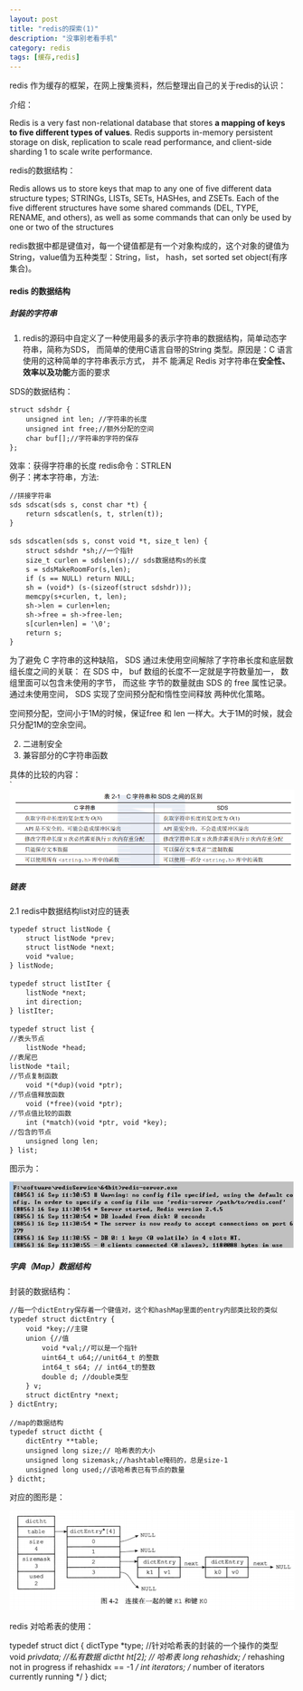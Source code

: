 ```yaml
---
layout: post
title: "redis的探索(1)"
description: "没事别老看手机"
category: redis
tags: [缓存,redis]
---
```


redis 作为缓存的框架，在网上搜集资料，然后整理出自己的关于redis的认识：

介绍：    

Redis is a very fast non-relational database that stores 
**a mapping of keys to five different types of values**.
Redis supports in-memory persistent storage on disk, replication to scale read performance, 
and client-side sharding 1 to scale write performance. 

redis的数据结构：  

Redis allows us to store keys that map to any one of five different
data structure types; STRINGs, LISTs, SETs, HASHes, and ZSETs. Each 
of the five different structures have some shared commands (DEL, TYPE, RENAME, and others), as well as
some commands that can only be used by one or two of the structures

redis数据中都是键值对，每一个键值都是有一个对象构成的，这个对象的键值为String，value值为五种类型：String，list，
hash，set sorted set object(有序集合)。

#### redis 的数据结构

##### 封装的字符串

1. redis的源码中自定义了一种使用最多的表示字符串的数据结构，简单动态字符串，简称为SDS，
而简单的使用C语言自带的String 类型。原因是：C 语言使用的这种简单的字符串表示方式， 并不
能满足 Redis 对字符串在**安全性、 效率以及功能**方面的要求 

SDS的数据结构：

```
struct sdshdr {
    unsigned int len; //字符串的长度
    unsigned int free;//额外分配的空间
    char buf[];//字符串的字符的保存
};
```

效率：获得字符串的长度  redis命令：STRLEN    
例子：拷本字符串，方法:    

```
//拼接字符串
sds sdscat(sds s, const char *t) {
    return sdscatlen(s, t, strlen(t));
}

sds sdscatlen(sds s, const void *t, size_t len) {
    struct sdshdr *sh;//一个指针
    size_t curlen = sdslen(s);// sds数据结构s的长度
    s = sdsMakeRoomFor(s,len); 
    if (s == NULL) return NULL;
    sh = (void*) (s-(sizeof(struct sdshdr)));
    memcpy(s+curlen, t, len);
    sh->len = curlen+len;
    sh->free = sh->free-len;
    s[curlen+len] = '\0';
    return s;
}
```
为了避免 C 字符串的这种缺陷， SDS 通过未使用空间解除了字符串长度和底层数组长度之间的关联： 
在 SDS 中， buf 数组的长度不一定就是字符数量加一， 数组里面可以包含未使用的字节， 而这些
字节的数量就由 SDS 的 free 属性记录。通过未使用空间， SDS 实现了空间预分配和惰性空间释放
两种优化策略。     

空间预分配，空间小于1M的时候，保证free 和 len 一样大。大于1M的时候，就会只分配1M的空余空间。     


2. 二进制安全
3. 兼容部分的C字符串函数

具体的比较的内容：  
 `![](media/SDS和CString的比较.PNG)

##### 链表
2.1 redis中数据结构list对应的链表    

```
typedef struct listNode {
    struct listNode *prev;
    struct listNode *next;
    void *value;
} listNode;

typedef struct listIter {
    listNode *next;
    int direction;
} listIter;

typedef struct list {
//表头节点
    listNode *head;
//表尾巴    
listNode *tail;
//节点复制函数
    void *(*dup)(void *ptr);
//节点值释放函数
    void (*free)(void *ptr);
//节点值比较的函数
    int (*match)(void *ptr, void *key);
//包含的节点
    unsigned long len;
} list;
```

图示为：   

![](./启动server.png)   


##### 字典（Map）数据结构

封装的数据结构：  

```
//每一个dictEntry保存着一个键值对，这个和hashMap里面的entry内部类比较的类似
typedef struct dictEntry {
    void *key;//主键
    union {//值
        void *val;//可以是一个指针
        uint64_t u64;//unit64_t 的整数
        int64_t s64; // int64_t的整数
        double d; //double类型
    } v;
    struct dictEntry *next;
} dictEntry;

//map的数据结构
typedef struct dictht {
    dictEntry **table;
    unsigned long size;// 哈希表的大小
    unsigned long sizemask;//hashtable掩码的，总是size-1
    unsigned long used;//该哈希表已有节点的数量
} dictht;

```
对应的图形是：   

![](./Map的数据结构.PNG)

redis 对哈希表的使用：  

typedef struct dict {
    dictType *type; //针对哈希表的封装的一个操作的类型
    void *privdata; //私有数据
    dictht ht[2]; // 哈希表
    long rehashidx; /* rehashing not in progress if rehashidx == -1 */
    int iterators; /* number of iterators currently running */
} dict;













